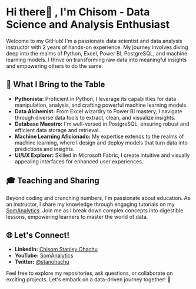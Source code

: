 # Hi there👋 , I'm Chisom - Data Science and Analysis Enthusiast

Welcome to my GitHub! I'm a passionate data scientist and data analysis instructor with 2 years of hands-on experience. My journey involves diving deep into the realms of Python, Excel, Power BI, PostgreSQL, and machine learning models. I thrive on transforming raw data into meaningful insights and empowering others to do the same.

## 🚀 What I Bring to the Table

- **Pythonista:** Proficient in Python, I leverage its capabilities for data manipulation, analysis, and crafting powerful machine learning models.
- **Data Alchemist:** From Excel wizardry to Power BI mastery, I navigate through diverse data tools to extract, clean, and visualize insights.
- **Database Maestro:** I'm well-versed in PostgreSQL, ensuring robust and efficient data storage and retrieval.
- **Machine Learning Aficionado:** My expertise extends to the realms of machine learning, where I design and deploy models that turn data into predictions and insights.
- **UI/UX Explorer:** Skilled in Microsoft Fabric, I create intuitive and visually appealing interfaces for enhanced user experiences.

## 🎓 Teaching and Sharing

Beyond coding and crunching numbers, I'm passionate about education. As an instructor, I share my knowledge through engaging tutorials on my [SomAnalytics](https://www.youtube.com/@somanalytics). Join me as I break down complex concepts into digestible lessons, empowering learners to master the world of data.

## 🌐 Let's Connect!

- **LinkedIn:** [Chisom Stanley Ohachu](linkedin.com/in/chisom-stanley-ohachu)
- **YouTube:** [SomAnalytics](https://www.youtube.com/@somanalytics)
- **Twitter:** [@stanohachu](https://twitter.com/stanohachu)

Feel free to explore my repositories, ask questions, or collaborate on exciting projects. Let's embark on a data-driven journey together! 🚀


<!--
**stanohachu/stanohachu** is a ✨ _special_ ✨ repository because its `README.md` (this file) appears on your GitHub profile.

Here are some ideas to get you started:

- 🔭 I’m currently working on ...
- 🌱 I’m currently learning ...
- 👯 I’m looking to collaborate on ...
- 🤔 I’m looking for help with ...
- 💬 Ask me about ...
- 📫 How to reach me: ...
- 😄 Pronouns: ...
- ⚡ Fun fact: ...
-->

